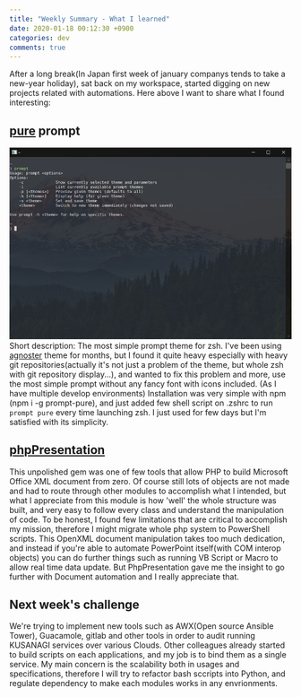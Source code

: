 ```yaml
---
title: "Weekly Summary - What I learned"
date: 2020-01-18 00:12:30 +0900
categories: dev
comments: true
---
```


After a long break(In Japan first week of january companys tends to take a new-year holiday), sat back on my workspace, started digging on new projects related with automations. Here above I want to share what I found interesting:

## [pure][pure] prompt

![pure prompt in WSL Ubuntu](/assets/img/pure-prompt.png)
Short description: The most simple prompt theme for zsh. I've been using [agnoster][agnoster] theme for months, but I found it quite heavy especially with heavy git repositories(actually it's not just a problem of the theme, but whole zsh with git repository display...), and wanted to fix this problem and more, use the most simple prompt without any fancy font with icons included. (As I have multiple develop environments)
Installation was very simple with npm (npm i -g prompt-pure), and just added few shell script on .zshrc to run ```prompt pure``` every time launching zsh. I just used for few days but I'm satisfied with its simplicity.

## [phpPresentation][phpPresentation]

This unpolished gem was one of few tools that allow PHP to build Microsoft Office XML document from zero. Of course still lots of objects are not made and had to route through other modules to accomplish what I intended, but what I appreciate from this module is how 'well' the whole structure was built, and very easy to follow every class and understand the manipulation of code.
To be honest, I found few limitations that are critical to accomplish my mission, therefore I might migrate whole php system to PowerShell scripts. This OpenXML document manipulation takes too much dedication, and instead if you're able to automate PowerPoint itself(with COM interop objects) you can do further things such as running VB Script or Macro to allow real time data update. But PhpPresentation gave me the insight to go further with Document automation and I really appreciate that.

## Next week's challenge

We're trying to implement new tools such as AWX(Open source Ansible Tower), Guacamole, gitlab and other tools in order to audit running KUSANAGI services over various Clouds. Other colleagues already started to build scripts on each applications, and my job is to bind them as a single service. My main concern is the scalability both in usages and specifications, therefore I will try to refactor bash sccripts into Python, and regulate dependency to make each modules works in any envrionments.

[pure]: https://github.com/sindresorhus/pure/
[agnoster]: https://github.com/agnoster/agnoster-zsh-theme
[phpPresentation]: https://github.com/PHPOffice/PHPPresentation
